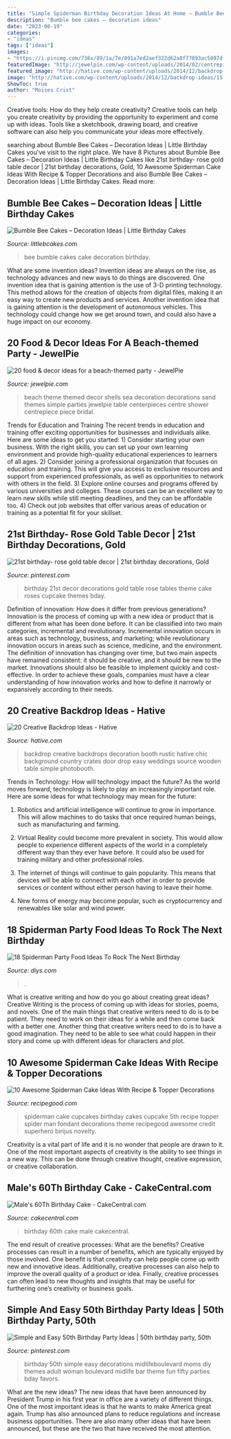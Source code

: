 ```yaml
---
title: "Simple Spiderman Birthday Decoration Ideas At Home ~ Bumble Bee Cakes – Decoration Ideas"
description: "Bumble bee cakes – decoration ideas"
date: "2023-08-19"
categories:
- "ideas"
tags: ["ideas"]
images:
- "https://i.pinimg.com/736x/89/1a/7e/891a7ed2aef322d62a8f77893ac5097d.jpg"
featuredImage: "http://jewelpie.com/wp-content/uploads/2014/02/centrepiece.jpg"
featured_image: "http://hative.com/wp-content/uploads/2014/12/backdrop-ideas/15-creative-backdrop-ideas.jpg"
image: "http://hative.com/wp-content/uploads/2014/12/backdrop-ideas/15-creative-backdrop-ideas.jpg"
ShowToc: true
author: "Moises Crist"
---
```



Creative tools: How do they help create creativity?
Creative tools can help you create creativity by providing the opportunity to experiment and come up with ideas. Tools like a sketchbook, drawing board, and creative software can also help you communicate your ideas more effectively.

	

		
searching about Bumble Bee Cakes – Decoration Ideas | Little Birthday Cakes you've visit to the right place. We have 8 Pictures about Bumble Bee Cakes – Decoration Ideas | Little Birthday Cakes like 21st birthday- rose gold table decor | 21st birthday decorations, Gold, 10 Awesome Spiderman Cake Ideas With Recipe &amp; Topper Decorations and also Bumble Bee Cakes – Decoration Ideas | Little Birthday Cakes. Read more:
		
    
## Bumble Bee Cakes – Decoration Ideas | Little Birthday Cakes

<img loading=lazy src="https://www.littlebcakes.com/wp-content/uploads/2014/01/Bumble-Bee-Cake.jpg" onerror="this.onerror=null;this.src='https://tse3.mm.bing.net/th?id=OIP.L8XUa_I7UN4F4Lu0HB5w8gHaJ6&amp;pid=15.1';" alt="Bumble Bee Cakes – Decoration Ideas | Little Birthday Cakes">

_Source: littlebcakes.com_

>bee bumble cakes cake decoration birthday. 

	

What are some invention ideas?
Invention ideas are always on the rise, as technology advances and new ways to do things are discovered. One invention idea that is gaining attention is the use of 3-D printing technology. This method allows for the creation of objects from digital files, making it an easy way to create new products and services. Another invention idea that is gaining attention is the development of autonomous vehicles. This technology could change how we get around town, and could also have a huge impact on our economy.

    
## 20 Food &amp; Decor Ideas For A Beach-themed Party - JewelPie

<img loading=lazy src="http://jewelpie.com/wp-content/uploads/2014/02/centrepiece.jpg" onerror="this.onerror=null;this.src='https://tse2.mm.bing.net/th?id=OIP.gC_B31XP-QbAYS2WniHGlAHaJ6&amp;pid=15.1';" alt="20 food &amp; decor ideas for a beach-themed party - JewelPie">

_Source: jewelpie.com_

>beach theme themed decor shells sea decoration decorations sand themes simple parties jewelpie table centerpieces centre shower centrepiece piece bridal. 

	

Trends for Education and Training
The recent trends in education and training offer exciting opportunities for businesses and individuals alike. Here are some ideas to get you started: 1) Consider starting your own business. With the right skills, you can set up your own learning environment and provide high-quality educational experiences to learners of all ages. 2) Consider joining a professional organization that focuses on education and training. This will give you access to exclusive resources and support from experienced professionals, as well as opportunities to network with others in the field. 3) Explore online courses and programs offered by various universities and colleges. These courses can be an excellent way to learn new skills while still meeting deadlines, and they can be affordable too. 4) Check out job websites that offer various areas of education or training as a potential fit for your skillset.

    
## 21st Birthday- Rose Gold Table Decor | 21st Birthday Decorations, Gold

<img loading=lazy src="https://i.pinimg.com/736x/89/1a/7e/891a7ed2aef322d62a8f77893ac5097d.jpg" onerror="this.onerror=null;this.src='https://tse1.mm.bing.net/th?id=OIP.HmXj9jnTP4LVun6YFMEGUQHaNK&amp;pid=15.1';" alt="21st birthday- rose gold table decor | 21st birthday decorations, Gold">

_Source: pinterest.com_

>birthday 21st decor decorations gold table rose tables theme cake roses cupcake themes bday. 

	

Definition of innovation: How does it differ from previous generations?
Innovation is the process of coming up with a new idea or product that is different from what has been done before. It can be classified into two main categories, incremental and revolutionary. Incremental innovation occurs in areas such as technology, business, and marketing; while revolutionary innovation occurs in areas such as science, medicine, and the environment. 
The definition of innovation has changing over time, but two main aspects have remained consistent: it should be creative, and it should be new to the market. Innovations should also be feasible to implement quickly and cost-effective. In order to achieve these goals, companies must have a clear understanding of how innovation works and how to define it narrowly or expansively according to their needs.

    
## 20 Creative Backdrop Ideas - Hative

<img loading=lazy src="http://hative.com/wp-content/uploads/2014/12/backdrop-ideas/15-creative-backdrop-ideas.jpg" onerror="this.onerror=null;this.src='https://tse3.mm.bing.net/th?id=OIP.jwmRt-z7T6XjPxgeV9cKIgHaLH&amp;pid=15.1';" alt="20 Creative Backdrop Ideas - Hative">

_Source: hative.com_

>backdrop creative backdrops decoration booth rustic hative chic background country crates door drop easy weddings source wooden table simple photobooth. 

	

Trends in Technology: How will technology impact the future?
As the world moves forward, technology is likely to play an increasingly important role. Here are some ideas for what technology may mean for the future:
1. Robotics and artificial intelligence will continue to grow in importance. This will allow machines to do tasks that once required human beings, such as manufacturing and farming.

2. Virtual Reality could become more prevalent in society. This would allow people to experience different aspects of the world in a completely different way than they ever have before. It could also be used for training military and other professional roles.

3. The internet of things will continue to gain popularity. This means that devices will be able to connect with each other in order to provide services or content without either person having to leave their home.

4. New forms of energy may become popular, such as cryptocurrency and renewables like solar and wind power.

    
## 18 Spiderman Party Food Ideas To Rock The Next Birthday

<img loading=lazy src="https://cdn.diys.com/wp-content/uploads/2016/08/spiderman-party-punch.jpg" onerror="this.onerror=null;this.src='https://tse1.mm.bing.net/th?id=OIP.1aeRnFAfrL-qxaVokKTVtAHaE9&amp;pid=15.1';" alt="18 Spiderman Party Food Ideas To Rock The Next Birthday">

_Source: diys.com_

>. 

	

What is creative writing and how do you go about creating great ideas?
Creative Writing is the process of coming up with ideas for stories, poems, and novels. One of the main things that creative writers need to do is to be patient. They need to work on their ideas for a while and then come back with a better one. Another thing that creative writers need to do is to have a good imagination. They need to be able to see what could happen in their story and come up with different ideas for characters and plot.

    
## 10 Awesome Spiderman Cake Ideas With Recipe &amp; Topper Decorations

<img loading=lazy src="https://i1.wp.com/recipegood.com/wp-content/uploads/2015/04/cupcake-spiderman-cake.jpg?resize=236%2C355" onerror="this.onerror=null;this.src='https://tse3.mm.bing.net/th?id=OIP.R7VVYTiChyC-IxNBl184UQAAAA&amp;pid=15.1';" alt="10 Awesome Spiderman Cake Ideas With Recipe &amp; Topper Decorations">

_Source: recipegood.com_

>spiderman cake cupcakes birthday cakes cupcake 5th recipe topper spider man fondant decorations theme recipegood awesome credit superhero birijus novelty. 

	

Creativity is a vital part of life and it is no wonder that people are drawn to it. One of the most important aspects of creativity is the ability to see things in a new way. This can be done through creative thought, creative expression, or creative collaboration.

    
## Male&#039;s 60Th Birthday Cake - CakeCentral.com

<img loading=lazy src="https://cdn001.cakecentral.com/gallery/2015/03/900_836942m3dc_males-60th-birthday-cake.jpg" onerror="this.onerror=null;this.src='https://tse2.mm.bing.net/th?id=OIP.CqXc5BZgMGdtFVBg2xWezgHaJ4&amp;pid=15.1';" alt="Male&#039;s 60Th Birthday Cake - CakeCentral.com">

_Source: cakecentral.com_

>birthday 60th cake male cakecentral. 

	

The end result of creative processes: What are the benefits?
Creative processes can result in a number of benefits, which are typically enjoyed by those involved. One benefit is that creativity can help people come up with new and innovative ideas. Additionally, creative processes can also help to improve the overall quality of a product or idea. Finally, creative processes can often lead to new thoughts and insights that may be useful for furthering one’s creativity or business goals.

    
## Simple And Easy 50th Birthday Party Ideas | 50th Birthday Party, 50th

<img loading=lazy src="https://i.pinimg.com/736x/7a/90/13/7a9013699359b8314dfb6a959fddda43.jpg" onerror="this.onerror=null;this.src='https://tse2.mm.bing.net/th?id=OIP.kbK-Aaj2ciEHxjmXJxmMoQHaLL&amp;pid=15.1';" alt="Simple and Easy 50th Birthday Party Ideas | 50th birthday party, 50th">

_Source: pinterest.com_

>birthday 50th simple easy decorations midlifeboulevard moms diy themes adult woman boulevard midlife bar theme fun fifty parties bday favors. 

	

What are the new ideas?
The new ideas that have been announced by President Trump in his first year in office are a variety of different things. One of the most important ideas is that he wants to make America great again. Trump has also announced plans to reduce regulations and increase business opportunities. There are also many other ideas that have been announced, but these are the two that have received the most attention.

